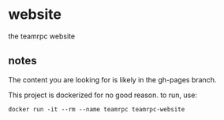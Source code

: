 # website
the teamrpc website





## notes

The content you are looking for is likely in the gh-pages branch.


This project is dockerized for no good reason. to run, use:

    docker run -it --rm --name teamrpc teamrpc-website
